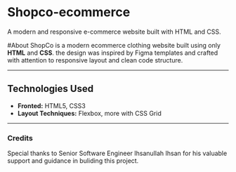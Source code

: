 # Shopco-ecommerce
A modern and responsive e-commerce website  built with HTML and CSS. 

#About
ShopCo is a modern ecommerce clothing website built using only **HTML** and **CSS**. the design was inspired by Figma templates and crafted with attention to responsive layout and clean code structure.

---

## Technologies Used
- **Fronted:** HTML5, CSS3
- **Layout Techniques:** Flexbox, more with CSS Grid

---

### Credits
Special thanks to Senior Software Engineer Ihsanullah Ihsan for his valuable support and guidance in buliding this project.
